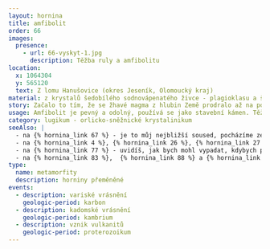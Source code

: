 ```yaml
---
layout: hornina
title: amfibolit
order: 66
images:
  presence:
    - url: 66-vyskyt-1.jpg
      description: Těžba ruly a amfibolitu
location:
  x: 1064304
  y: 565120
  text: Z lomu Hanušovice (okres Jeseník, Olomoucký kraj)
material: z krystalů šedobílého sodnovápenatého živce - plagioklasu a šedočerného amfibolu, křemene a titanitu
story: Začalo to tím, že se žhavé magma z hlubin Země prodralo až na povrch. Nevíme přesně, kdy se to stalo - jisté je, že to muselo být dříve než v devonu. Vznikaly vulkány, z nichž při erupcích vytékala láva a vyletovaly sopečné bomby a prach. Magma bylo bazické - obsahovalo málo SiO2. Ztuhnutím lávy proto vznikaly bazaltoidní horniny (čediče a čedičům podobné). Ze sopečných bomb a popela vznikaly bazické tufy. Pozdějí nastalo kadomské vrásnění, které zatlačilo vyvřeliny hluboko pod povrch Země, kde je vysoká teplota a velký tlak. Hornina se novým podmínkám přizpůsobila - změnilo se její minerální složení a struktura - vzniknul amfibolit. Do blízkosti amfibolitu pronikla žhavá  tělesa hlubinných vyvřelin, která jeho složení také ovlivnila. Menší žíly magmatu pronikly přímo do amfibolitů. Jedna taková světlá žíla je vidět i na našem vzorku.
usage: Amfibolit je pevný a odolný, používá se jako stavební kámen. Těží se v lomu, drtí se na menší kousky, které se pak třídí podle velikosti. Přidává se do betonových a asfaltových směsí pro stavební účely. 
category: lugikum - orlicko-sněžnické krystalinikum
seeAlso: |
  - na {% hornina_link 67 %} - je to můj nejbližší soused, pocházíme ze stejného lomu a máme společnou historii; rozdíl mezi námi je v tom, že já jsem byl původně vyvřelinou a on sedimentem
  - na {% hornina_link 4 %}, {% hornina_link 26 %}, {% hornina_link 27 %}, {% hornina_link 57 %}, {% hornina_link 70 %} a {% hornina_link 96 %}  - uvidíš, jak jsem asi mohl vypadat, kdybych neprošel metamorfózou
  - na {% hornina_link 77 %} - uvidíš, jak bych mohl vypadat, kdybych prošel metamorfózou při nižší teplotě a tlaku - to bych se nestal amfibolitem, ale zelenou břidlicí
  - na {% hornina_link 83 %},  {% hornina_link 88 %} a {% hornina_link 95 %} - uvidíš, že amfibolity najdeš na různých místech a mohou vypadat i jinak než já
type:
  name: metamorfity
  description: horniny přeměněné
events:
  - description: variské vrásnění
    geologic-period: karbon
  - description: kadomské vrásnění
    geologic-period: kambrium
  - description: vznik vulkanitů
    geologic-period: proterozoikum
---
```



